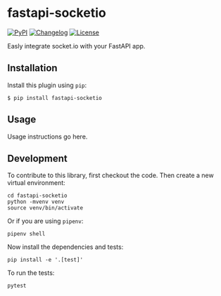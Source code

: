 # fastapi-socketio

[![PyPI](https://img.shields.io/pypi/v/fastapi-socketio.svg)](https://pypi.org/project/fastapi-socketio/)
[![Changelog](https://img.shields.io/github/v/release/pyropy/fastapi-socketio?label=changelog)](https://github.com/pyropy/fastapi-socketio/releases)
[![License](https://img.shields.io/badge/license-Apache%202.0-blue.svg)](https://github.com/pyropy/fastapi-socketio/blob/main/LICENSE)

Easly integrate socket.io with your FastAPI app.

## Installation

Install this plugin using `pip`:

    $ pip install fastapi-socketio

## Usage

Usage instructions go here.

## Development

To contribute to this library, first checkout the code. Then create a new virtual environment:

    cd fastapi-socketio
    python -mvenv venv
    source venv/bin/activate

Or if you are using `pipenv`:

    pipenv shell

Now install the dependencies and tests:

    pip install -e '.[test]'

To run the tests:

    pytest
